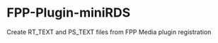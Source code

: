 FPP-Plugin-miniRDS
==================

Create RT_TEXT and PS_TEXT files from FPP Media plugin registration
